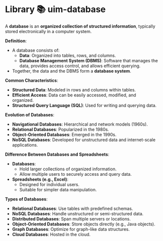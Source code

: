 # Library 📚 uim-database

A **database** is an **organized collection of structured information**, typically stored electronically in a computer system.

**Definition**:

- A database consists of:
  - **Data**: Organized into tables, rows, and columns.
  - **Database Management System (DBMS)**: Software that manages the data, provides access control, and allows efficient querying.
- Together, the data and the DBMS form a **database system**.

**Common Characteristics**:

- **Structured Data**: Modeled in rows and columns within tables.
- **Efficient Access**: Data can be easily accessed, modified, and organized.
- **Structured Query Language (SQL)**: Used for writing and querying data.

**Evolution of Databases**:

- **Navigational Databases**: Hierarchical and network models (1960s).
- **Relational Databases**: Popularized in the 1980s.
- **Object-Oriented Databases**: Emerged in the 1990s.
- **NoSQL Databases**: Developed for unstructured data and internet-scale applications.

**Difference Between Databases and Spreadsheets**:

- **Databases**:
  - Hold larger collections of organized information.
  - Allow multiple users to securely access and query data.
- **Spreadsheets (e.g., Excel)**:
  - Designed for individual users.
  - Suitable for simpler data manipulation.

**Types of Databases**:

- **Relational Databases**: Use tables with predefined schemas.
- **NoSQL Databases**: Handle unstructured or semi-structured data.
- **Distributed Databases**: Span multiple servers or locations.
- **Object-Oriented Databases**: Store objects directly (e.g., Java objects).
- **Graph Databases**: Optimize for graph-like data structures.
- **Cloud Databases**: Hosted in the cloud.
